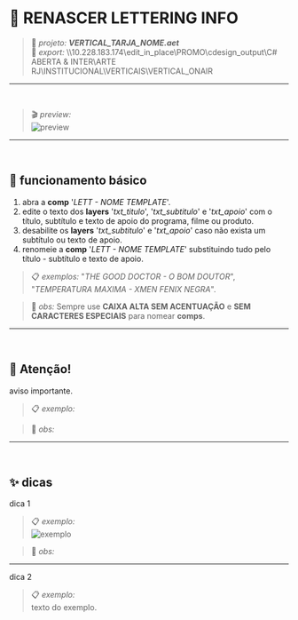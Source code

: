 # 📓 RENASCER LETTERING INFO

> 📑 *projeto:* ***VERTICAL_TARJA_NOME.aet***\
> 📂 *export:* \\\\10.228.183.174\edit_in_place\PROMO\cdesign_output\C# ABERTA & INTER\ARTE RJ\INSTITUCIONAL\VERTICAIS\VERTICAL_ONAIR

---

<br>

> 🎬 *preview:*\
> ![preview](VERTICAL_TARJA_NOME/VERTICAL_TARJA_NOME_exemplo.png)

---

<br>

## 📍 funcionamento básico

1. abra a **comp** '*LETT - NOME TEMPLATE*'.
2. edite o texto dos **layers** '*txt_titulo*', '*txt_subtitulo*' e '*txt_apoio*' com o título, subtítulo e texto de apoio do programa, filme ou produto.
3. desabilite os **layers** '*txt_subtitulo*' e '*txt_apoio*' caso não exista um subtítulo ou texto de apoio.
4. renomeie a **comp** '*LETT - NOME TEMPLATE*' substituindo tudo pelo título - subtítulo e texto de apoio.

> 📋 *exemplos:* "*THE GOOD DOCTOR - O BOM DOUTOR*", "*TEMPERATURA MAXIMA - XMEN FENIX NEGRA*".

> 🚩 *obs:* Sempre use **CAIXA ALTA SEM ACENTUAÇÃO** e **SEM CARACTERES ESPECIAIS** para nomear **comps**.

<!-- ---

<br>

## 📍 parâmetros

todos os controles estão no **layer** '*ctrl*', são eles:

![fx](fx.png)

- **fx1**:

  - **opcao 1** → descrição. -->

---

<br>

## 🚨 Atenção!

aviso importante.

> 📋 *exemplo:*

> 🚩 *obs:*

---

<br>

## ✨ dicas

dica 1

> 📋 *exemplo:*\
> ![exemplo](pasta/arquivo.png)

> 🚩 *obs:*

---

dica 2

> 📋 *exemplo:*\
> texto do exemplo.
